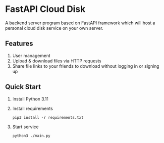# FastAPI Cloud Disk

A backend server program based on FastAPI framework which will host a personal cloud disk service on your own server.

## Features

1. User management
2. Upload & download files via HTTP requests
3. Share file links to your friends to download without logging in or signing up

## Quick Start

1. Install Python 3.11

2. Install requirements

   ```shell
   pip3 install -r requirements.txt
   ```

3. Start service

   ```shell
   python3 ./main.py
   ```

   